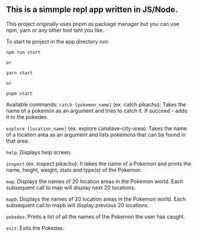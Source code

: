 ## This is a simmple repl app written in JS/Node.

This project originally uses pnpm as package manager but you can use npm, yarn or any other tool taht you like.

To start te project in the app directory run:

```
npm run start

or

yarn start

or

pnpm start
```

Available commands:
`catch [pokemon_name]` (ex. catch pikachu):
Takes the name of a pokemon as an argument and tries to catch it. If succeed - adds it to the pokedex.

`explore [location_name]` (ex. explore canalave-city-area):
Takes the name of a location area as an argument and lists pokemons that can be found in that area.

`help`:
Displays help screen.

`inspect` (ex. inspect pikachu):
It takes the name of a Pokemon and prints the name, height, weight, stats and type(s) of the Pokemon.

`map`:
Displays the names of 20 location areas in the Pokemon world. Each subsequent call to map will display next 20 locations.

`mapb`:
Displays the names of 20 location areas in the Pokemon world. Each subsequent call to mapb will display previous 20 locations.

`pokedex`:
Prints a list of all the names of the Pokemon the user has caught.

`exit`:
Exits the Pokedex.

